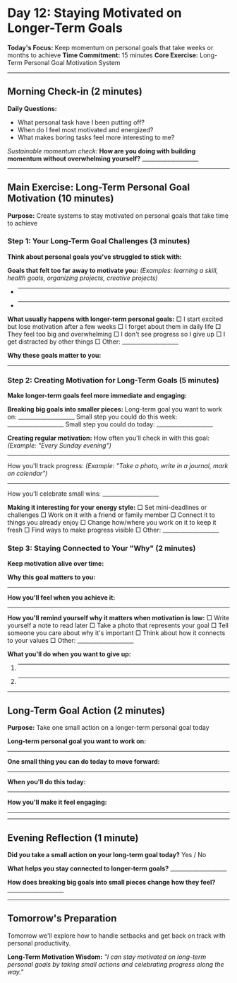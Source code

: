 # Day 12: Staying Motivated on Longer-Term Goals

**Today's Focus:** Keep momentum on personal goals that take weeks or months to achieve
**Time Commitment:** 15 minutes
**Core Exercise:** Long-Term Personal Goal Motivation System

---

## Morning Check-in (2 minutes)

**Daily Questions:**
- What personal task have I been putting off?
- When do I feel most motivated and energized?
- What makes boring tasks feel more interesting to me?

*Sustainable momentum check:*
**How are you doing with building momentum without overwhelming yourself?** ____________________

---

## Main Exercise: Long-Term Personal Goal Motivation (10 minutes)

**Purpose:** Create systems to stay motivated on personal goals that take time to achieve

### Step 1: Your Long-Term Goal Challenges (3 minutes)

**Think about personal goals you've struggled to stick with:**

**Goals that felt too far away to motivate you:**
*(Examples: learning a skill, health goals, organizing projects, creative projects)*
- ____________________
- ____________________

**What usually happens with longer-term personal goals:**
□ I start excited but lose motivation after a few weeks
□ I forget about them in daily life
□ They feel too big and overwhelming
□ I don't see progress so I give up
□ I get distracted by other things
□ Other: ____________________

**Why these goals matter to you:**
____________________

### Step 2: Creating Motivation for Long-Term Goals (5 minutes)

**Make longer-term goals feel more immediate and engaging:**

**Breaking big goals into smaller pieces:**
Long-term goal you want to work on: ____________________
Small step you could do this week: ____________________
Small step you could do today: ____________________

**Creating regular motivation:**
How often you'll check in with this goal: *(Example: "Every Sunday evening")*
____________________
How you'll track progress: *(Example: "Take a photo, write in a journal, mark on calendar")*
____________________
How you'll celebrate small wins: ____________________

**Making it interesting for your energy style:**
□ Set mini-deadlines or challenges
□ Work on it with a friend or family member
□ Connect it to things you already enjoy
□ Change how/where you work on it to keep it fresh
□ Find ways to make progress visible
□ Other: ____________________

### Step 3: Staying Connected to Your "Why" (2 minutes)

**Keep motivation alive over time:**

**Why this goal matters to you:**
____________________

**How you'll feel when you achieve it:**
____________________

**How you'll remind yourself why it matters when motivation is low:**
□ Write yourself a note to read later
□ Take a photo that represents your goal
□ Tell someone you care about why it's important
□ Think about how it connects to your values
□ Other: ____________________

**What you'll do when you want to give up:**
1. ____________________
2. ____________________

---

## Long-Term Goal Action (2 minutes)

**Purpose:** Take one small action on a longer-term personal goal today

**Long-term personal goal you want to work on:**
____________________

**One small thing you can do today to move forward:**
____________________

**When you'll do this today:**
____________________

**How you'll make it feel engaging:**
____________________

---

## Evening Reflection (1 minute)

**Did you take a small action on your long-term goal today?** Yes / No

**What helps you stay connected to longer-term goals?** ____________________

**How does breaking big goals into small pieces change how they feel?** ____________________

---

## Tomorrow's Preparation
Tomorrow we'll explore how to handle setbacks and get back on track with personal productivity.

**Long-Term Motivation Wisdom:**
*"I can stay motivated on long-term personal goals by taking small actions and celebrating progress along the way."*